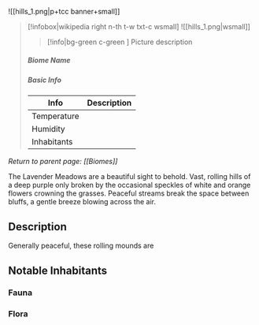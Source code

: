 ![[hills_1.png|p+tcc banner+small]]
> [!infobox|wikipedia right n-th t-w txt-c wsmall]
> ![[hills_1.png|wsmall]]
>> [!info|bg-green c-green ] Picture description
>##### Biome Name
> ##### _Basic Info_
> | Info | Description |
> | ---- | ---- |
> | Temperature | |
> | Humidity | |
> | Inhabitants |  |

*Return to parent page: [[Biomes]]*

The Lavender Meadows are a beautiful sight to behold. Vast, rolling hills of a deep purple only broken by the occasional speckles of white and orange flowers crowning the grasses. Peaceful streams break the space between bluffs, a gentle breeze blowing across the air.
## Description
Generally peaceful, these rolling mounds are 

## Notable Inhabitants
### Fauna

### Flora